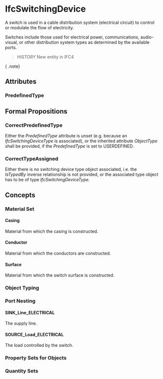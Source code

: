 # IfcSwitchingDevice

A switch is used in a cable distribution system (electrical circuit) to control or modulate the flow of electricity.<!-- end of definition -->

Switches include those used for electrical power, communications, audio-visual, or other distribution system types as determined by the available ports.

> HISTORY New entity in IFC4

{ .note}
>

## Attributes

### PredefinedType


## Formal Propositions

### CorrectPredefinedType
Either the _PredefinedType_ attribute is unset (e.g. because an _IfcSwitchingDeviceType_ is associated), or the inherited attribute _ObjectType_ shall be provided, if the _PredefinedType_ is set to USERDEFINED.

### CorrectTypeAssigned
Either there is no switching device type object associated, i.e. the _IsTypedBy_ inverse relationship is not provided, or the associated type object has to be of type _IfcSwitchingDeviceType_.

## Concepts

### Material Set



#### Casing

Material from which the casing is constructed.

#### Conductor

Material from which the conductors are constructed.

#### Surface

Material from which the switch surface is constructed.

### Object Typing



### Port Nesting



#### SINK_Line_ELECTRICAL

The supply line.

#### SOURCE_Load_ELECTRICAL

The load controlled by the switch.

### Property Sets for Objects



### Quantity Sets



